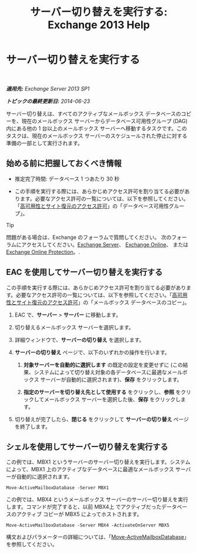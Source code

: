 ﻿---
title: 'サーバー切り替えを実行する: Exchange 2013 Help'
TOCTitle: サーバー切り替えを実行する
ms:assetid: ffcefd56-b0a0-4229-9011-fff4197b7c74
ms:mtpsurl: https://technet.microsoft.com/ja-jp/library/Dd298187(v=EXCHG.150)
ms:contentKeyID: 62523726
ms.date: 05/23/2018
mtps_version: v=EXCHG.150
ms.translationtype: MT
---

# サーバー切り替えを実行する

 

_**適用先:** Exchange Server 2013 SP1_

_**トピックの最終更新日:** 2014-06-23_

サーバー切り替えは、すべてのアクティブなメールボックス データベースのコピーを、現在のメールボックス サーバーからデータベース可用性グループ (DAG) 内にある他の 1 台以上のメールボックス サーバーへ移動するタスクです。このタスクは、現在のメールボックス サーバーのスケジュールされた停止に対する準備の一部として実行されます。

## 始める前に把握しておくべき情報

  - 推定完了時間: データベース 1 つあたり 30 秒

  - この手順を実行する際には、あらかじめアクセス許可を割り当てる必要があります。必要なアクセス許可の一覧については、以下を参照してください。「[高可用性とサイト復元のアクセス許可](high-availability-and-site-resilience-permissions-exchange-2013-help.md)」の「データベース可用性グループ」。


> [!TIP]
> 問題がある場合は、Exchange のフォーラムで質問してください。 次のフォーラムにアクセスしてください。<A href="https://go.microsoft.com/fwlink/p/?linkid=60612">Exchange Server</A>、 <A href="https://go.microsoft.com/fwlink/p/?linkid=267542">Exchange Online</A>、 または <A href="https://go.microsoft.com/fwlink/p/?linkid=285351">Exchange Online Protection</A>。.



## EAC を使用してサーバー切り替えを実行する

この手順を実行する際には、あらかじめアクセス許可を割り当てる必要があります。必要なアクセス許可の一覧については、以下を参照してください。「[高可用性とサイト復元のアクセス許可](high-availability-and-site-resilience-permissions-exchange-2013-help.md)」の「メールボックス データベースのコピー」。

1.  EAC で、<strong>サーバー</strong> \> <strong>サーバー</strong> に移動します。

2.  切り替えるメールボックス サーバーを選択します。

3.  詳細ウィンドウで、<strong>サーバーの切り替え</strong> を選択します。

4.  <strong>サーバーの切り替え</strong> ページで、以下のいずれかの操作を行います。
    
    1.  <strong>対象サーバーを自動的に選択します</strong> の既定の設定を変更せずに (この結果、システムによって切り替え対象の各データベースに最適なメールボックス サーバーが自動的に選択されます)、<strong>保存</strong> をクリックします。
    
    2.  <strong>指定のサーバーを切り替え先として使用する</strong> をクリックし、<strong>参照</strong> をクリックしてメールボックス サーバーを選択した後、<strong>保存</strong> をクリックします。

5.  切り替えが完了したら、<strong>閉じる</strong> をクリックして <strong>サーバーの切り替え</strong> ページを終了します。

## シェルを使用してサーバー切り替えを実行する

この例では、MBX1 というサーバーのサーバー切り替えを実行します。システムによって、MBX1 上のアクティブなデータベースに最適なメールボックス サーバーが自動的に選択されます。

    Move-ActiveMailboxDatabase -Server MBX1

この例では、MBX4 というメールボックス サーバーのサーバー切り替えを実行します。コマンドが完了すると、以前 MBX4上 でアクティブだったデータベースのアクティブ コピーが MBX5 によってホストされます。

    Move-ActiveMailboxDatabase -Server MBX4 -ActivateOnServer MBX5

構文およびパラメーターの詳細については、「[Move-ActiveMailboxDatabase](https://technet.microsoft.com/ja-jp/library/dd298068\(v=exchg.150\))」を参照してください。

